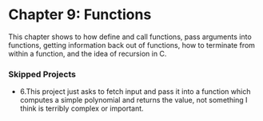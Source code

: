 # Chapter 9: Functions
This chapter shows to how define and call functions, pass arguments into functions, getting information back out of functions, how to terminate from within a function, and the idea of recursion in C. 

### Skipped Projects
* 6.This project just asks to fetch input and pass it into a function which computes a simple polynomial and returns the value, not something I think is terribly complex or important.
